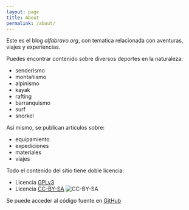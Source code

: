 ```yaml
---
layout: page
title: About
permalink: /about/
---
```


Este es el blog *alfabravo.org*, con tematica relacionada con aventuras, viajes y experiencias.

Puedes encontrar contenido sobre diversos deportes en la naturaleza:

* senderismo
* montañismo
* alpinismo
* kayak
* rafting
* barranquismo
* surf
* snorkel

Así mismo, se publican articulos sobre:

* equipamiento
* expediciones
* materiales
* viajes

Todo el contenido del sitio tiene doble licencia:

* Licencia [GPLv3](http://www.gnu.org/licenses/gpl-3.0.html)
* Licencia [CC-BY-SA](http://creativecommons.org/licenses/by-sa/4.0) ![CC-BY-SA](https://i.creativecommons.org/l/by-sa/4.0/80x15.png)

Se puede acceder al código fuente en [GitHub](https://github.com/aborrero/alfabravo.org)
